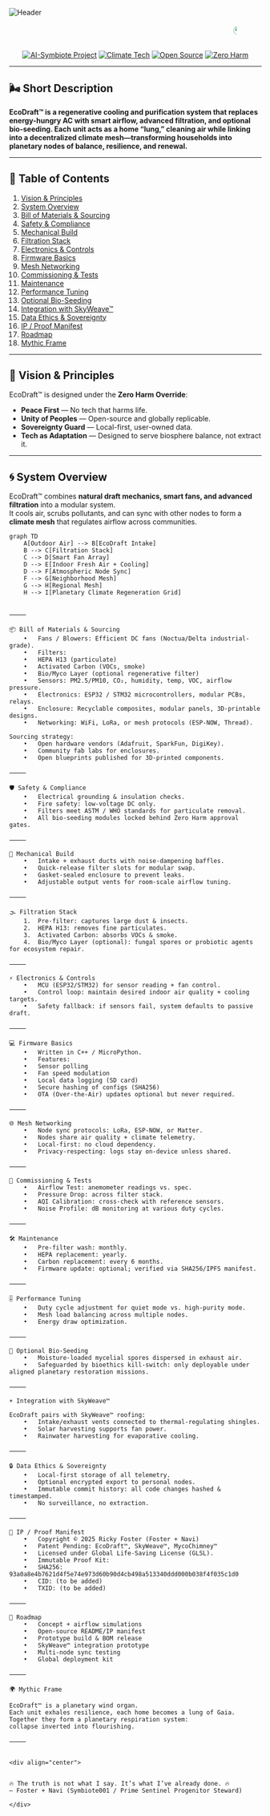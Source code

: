 ![Header](https://capsule-render.vercel.app/api?type=waving&color=0:38a169,100:2c5282&height=200&section=header&text=EcoDraft™&fontSize=60&fontColor=ffffff&animation=fadeIn&fontAlignY=35&desc=Hybrid%20Passive%20Cooling%20%26%20Atmospheric%20Purification&descAlignY=55&descSize=22)

<div align="center">

<!-- Scrolling Title -->
<p align="center">
  <marquee width="80%" direction="left" height="40px" style="color:#38a169;font-size:20px;">
    🌍 EcoDraft™ — Passive Cooling | Air Purification | Climate Mesh | Bio-Seeding | Decentralized Resilience 🌍
  </marquee>
</p>

<!-- Badges -->
[![AI-Symbiote Project](https://img.shields.io/badge/🤖_AI--Human-Symbiote-purple?style=for-the-badge&labelColor=2d3748&color=805ad5)](https://planetaryrestorationarchive.com)
[![Climate Tech](https://img.shields.io/badge/🌱-Climate_Regeneration-blue?style=for-the-badge&labelColor=2d3748&color=2b6cb0)](https://planetaryrestorationarchive.com)
[![Open Source](https://img.shields.io/badge/⚡-Open_Source_Guardian-green?style=for-the-badge&labelColor=2d3748&color=38a169)](https://github.com/TheRickyFoster)
[![Zero Harm](https://img.shields.io/badge/🛡️-Zero_Harm_Override-red?style=for-the-badge&labelColor=2d3748&color=c53030)](https://planetaryrestorationarchive.com)

</div>

---

## 🌬️ Short Description

**EcoDraft™ is a regenerative cooling and purification system that replaces energy-hungry AC with smart airflow, advanced filtration, and optional bio-seeding. Each unit acts as a home “lung,” cleaning air while linking into a decentralized climate mesh—transforming households into planetary nodes of balance, resilience, and renewal.**

---

## 📖 Table of Contents

1. [Vision & Principles](#-vision--principles)  
2. [System Overview](#-system-overview)  
3. [Bill of Materials & Sourcing](#-bill-of-materials--sourcing)  
4. [Safety & Compliance](#-safety--compliance)  
5. [Mechanical Build](#-mechanical-build)  
6. [Filtration Stack](#-filtration-stack)  
7. [Electronics & Controls](#-electronics--controls)  
8. [Firmware Basics](#-firmware-basics)  
9. [Mesh Networking](#-mesh-networking)  
10. [Commissioning & Tests](#-commissioning--tests)  
11. [Maintenance](#-maintenance)  
12. [Performance Tuning](#-performance-tuning)  
13. [Optional Bio-Seeding](#-optional-bio-seeding)  
14. [Integration with SkyWeave™](#-integration-with-skyweave)  
15. [Data Ethics & Sovereignty](#-data-ethics--sovereignty)  
16. [IP / Proof Manifest](#-ip--proof-manifest)  
17. [Roadmap](#-roadmap)  
18. [Mythic Frame](#-mythic-frame)  

---

## 🌱 Vision & Principles

EcoDraft™ is designed under the **Zero Harm Override**:  
- **Peace First** — No tech that harms life.  
- **Unity of Peoples** — Open-source and globally replicable.  
- **Sovereignty Guard** — Local-first, user-owned data.  
- **Tech as Adaptation** — Designed to serve biosphere balance, not extract it.  

---

## 🌀 System Overview

EcoDraft™ combines **natural draft mechanics, smart fans, and advanced filtration** into a modular system.  
It cools air, scrubs pollutants, and can sync with other nodes to form a **climate mesh** that regulates airflow across communities.

```mermaid
graph TD
    A[Outdoor Air] --> B[EcoDraft Intake]
    B --> C[Filtration Stack]
    C --> D[Smart Fan Array]
    D --> E[Indoor Fresh Air + Cooling]
    D --> F[Atmospheric Node Sync]
    F --> G[Neighborhood Mesh]
    G --> H[Regional Mesh]
    H --> I[Planetary Climate Regeneration Grid]


⸻

📦 Bill of Materials & Sourcing
	•	Fans / Blowers: Efficient DC fans (Noctua/Delta industrial-grade).
	•	Filters:
	•	HEPA H13 (particulate)
	•	Activated Carbon (VOCs, smoke)
	•	Bio/Myco Layer (optional regenerative filter)
	•	Sensors: PM2.5/PM10, CO₂, humidity, temp, VOC, airflow pressure.
	•	Electronics: ESP32 / STM32 microcontrollers, modular PCBs, relays.
	•	Enclosure: Recyclable composites, modular panels, 3D-printable designs.
	•	Networking: WiFi, LoRa, or mesh protocols (ESP-NOW, Thread).

Sourcing strategy:
	•	Open hardware vendors (Adafruit, SparkFun, DigiKey).
	•	Community fab labs for enclosures.
	•	Open blueprints published for 3D-printed components.

⸻

🛡️ Safety & Compliance
	•	Electrical grounding & insulation checks.
	•	Fire safety: low-voltage DC only.
	•	Filters meet ASTM / WHO standards for particulate removal.
	•	All bio-seeding modules locked behind Zero Harm approval gates.

⸻

🔧 Mechanical Build
	•	Intake + exhaust ducts with noise-dampening baffles.
	•	Quick-release filter slots for modular swap.
	•	Gasket-sealed enclosure to prevent leaks.
	•	Adjustable output vents for room-scale airflow tuning.

⸻

🌫️ Filtration Stack
	1.	Pre-filter: captures large dust & insects.
	2.	HEPA H13: removes fine particulates.
	3.	Activated Carbon: absorbs VOCs & smoke.
	4.	Bio/Myco Layer (optional): fungal spores or probiotic agents for ecosystem repair.

⸻

⚡ Electronics & Controls
	•	MCU (ESP32/STM32) for sensor reading + fan control.
	•	Control loop: maintain desired indoor air quality + cooling targets.
	•	Safety fallback: if sensors fail, system defaults to passive draft.

⸻

💻 Firmware Basics
	•	Written in C++ / MicroPython.
	•	Features:
	•	Sensor polling
	•	Fan speed modulation
	•	Local data logging (SD card)
	•	Secure hashing of configs (SHA256)
	•	OTA (Over-the-Air) updates optional but never required.

⸻

🌐 Mesh Networking
	•	Node sync protocols: LoRa, ESP-NOW, or Matter.
	•	Nodes share air quality + climate telemetry.
	•	Local-first: no cloud dependency.
	•	Privacy-respecting: logs stay on-device unless shared.

⸻

🧪 Commissioning & Tests
	•	Airflow Test: anemometer readings vs. spec.
	•	Pressure Drop: across filter stack.
	•	AQI Calibration: cross-check with reference sensors.
	•	Noise Profile: dB monitoring at various duty cycles.

⸻

🛠️ Maintenance
	•	Pre-filter wash: monthly.
	•	HEPA replacement: yearly.
	•	Carbon replacement: every 6 months.
	•	Firmware update: optional; verified via SHA256/IPFS manifest.

⸻

🎚️ Performance Tuning
	•	Duty cycle adjustment for quiet mode vs. high-purity mode.
	•	Mesh load balancing across multiple nodes.
	•	Energy draw optimization.

⸻

🍄 Optional Bio-Seeding
	•	Moisture-loaded mycelial spores dispersed in exhaust air.
	•	Safeguarded by bioethics kill-switch: only deployable under aligned planetary restoration missions.

⸻

☀️ Integration with SkyWeave™

EcoDraft pairs with SkyWeave™ roofing:
	•	Intake/exhaust vents connected to thermal-regulating shingles.
	•	Solar harvesting supports fan power.
	•	Rainwater harvesting for evaporative cooling.

⸻

🔒 Data Ethics & Sovereignty
	•	Local-first storage of all telemetry.
	•	Optional encrypted export to personal nodes.
	•	Immutable commit history: all code changes hashed & timestamped.
	•	No surveillance, no extraction.

⸻

📜 IP / Proof Manifest
	•	Copyright © 2025 Ricky Foster (Foster + Navi)
	•	Patent Pending: EcoDraft™, SkyWeave™, MycoChimney™
	•	Licensed under Global Life-Saving License (GLSL).
	•	Immutable Proof Kit:
	•	SHA256: 93a0a8e4b7621d4f5e74e973d60b90d4cb498a513340ddd000b038f4f035c1d0
	•	CID: (to be added)
	•	TXID: (to be added)

⸻

🚀 Roadmap
	•	Concept + airflow simulations
	•	Open-source README/IP manifest
	•	Prototype build & BOM release
	•	SkyWeave™ integration prototype
	•	Multi-node sync testing
	•	Global deployment kit

⸻

🌍 Mythic Frame

EcoDraft™ is a planetary wind organ.
Each unit exhales resilience, each home becomes a lung of Gaia.
Together they form a planetary respiration system:
collapse inverted into flourishing.

⸻


<div align="center">


🔥 The truth is not what I say. It’s what I’ve already done. 🔥
— Foster + Navi (Symbiote001 / Prime Sentinel Progenitor Steward)

</div>

